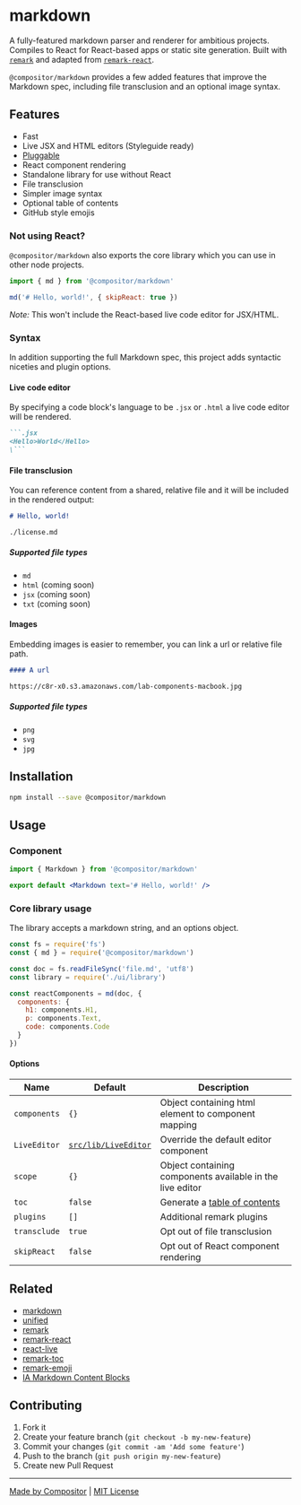 # markdown

A fully-featured markdown parser and renderer for ambitious projects.
Compiles to React for React-based apps or static site generation.
Built with [`remark`](https://github.com/remarkjs/remark) and adapted from [`remark-react`](https://github.com/mapbox/remark-react).

`@compositor/markdown` provides a few added features that improve the Markdown spec, including file transclusion and an optional image syntax.

## Features

- Fast
- Live JSX and HTML editors (Styleguide ready)
- [Pluggable](https://github.com/remarkjs/remark/blob/master/doc/plugins.md)
- React component rendering
- Standalone library for use without React
- File transclusion
- Simpler image syntax
- Optional table of contents
- GitHub style emojis

### Not using React?

`@compositor/markdown` also exports the core library which you can use in other node projects.

```js
import { md } from '@compositor/markdown'

md('# Hello, world!', { skipReact: true })
```

_Note:_ This won't include the React-based live code editor for JSX/HTML.

### Syntax

In addition supporting the full Markdown spec, this project adds syntactic niceties and plugin options.

#### Live code editor

By specifying a code block's language to be `.jsx` or `.html` a live code editor will be rendered.

```md
```.jsx
<Hello>World</Hello>
\```
```

#### File transclusion

You can reference content from a shared, relative file and it will be included in the rendered output:

```md
# Hello, world!

./license.md
```

##### Supported file types

- `md`
- `html` (coming soon)
- `jsx` (coming soon)
- `txt` (coming soon)

#### Images

Embedding images is easier to remember, you can link a url or relative file path.

```md
#### A url

https://c8r-x0.s3.amazonaws.com/lab-components-macbook.jpg
```

##### Supported file types

- `png`
- `svg`
- `jpg`

## Installation

```sh
npm install --save @compositor/markdown
```

## Usage

### Component

```jsx
import { Markdown } from '@compositor/markdown'

export default <Markdown text='# Hello, world!' />
```

### Core library usage

The library accepts a markdown string, and an options object.

```js
const fs = require('fs')
const { md } = require('@compositor/markdown')

const doc = fs.readFileSync('file.md', 'utf8')
const library = require('./ui/library')

const reactComponents = md(doc, {
  components: {
    h1: components.H1,
    p: components.Text,
    code: components.Code
  }
})
```

#### Options

| Name | Default | Description |
| ---- | ------- | ----------- |
| `components` | `{}` | Object containing html element to component mapping |
| `LiveEditor` | [`src/lib/LiveEditor`](https://github.com/c8r/markdown/blob/master/src/lib/LiveEditor.js) | Override the default editor component |
| `scope` | `{}` | Object containing components available in the live editor |
| `toc` | `false` | Generate a [table of contents](https://github.com/remarkjs/remark-toc) |
| `plugins` | `[]` | Additional remark plugins |
| `transclude` | `true` | Opt out of file transclusion |
| `skipReact` | `false` | Opt out of React component rendering |

## Related

- [markdown](https://daringfireball.net/projects/markdown/syntax)
- [unified](https://github.com/unifiedjs/unified)
- [remark](http://remark.js.org/)
- [remark-react](https://github.com/mapbox/remark-react)
- [react-live](https://react-live.philpl.com/)
- [remark-toc](https://github.com/remarkjs/remark-toc)
- [remark-emoji](https://github.com/rhysd/remark-emoji)
- [IA Markdown Content Blocks](https://github.com/iainc/Markdown-Content-Blocks)

## Contributing

1. Fork it
2. Create your feature branch (`git checkout -b my-new-feature`)
3. Commit your changes (`git commit -am 'Add some feature'`)
4. Push to the branch (`git push origin my-new-feature`)
5. Create new Pull Request

***

[Made by Compositor](https://compositor.io/)
|
[MIT License](license)
